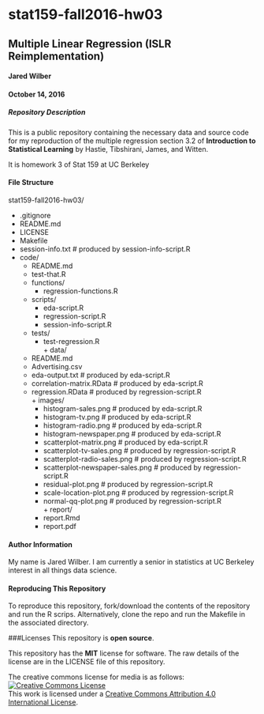 # stat159-fall2016-hw03
## Multiple Linear Regression (ISLR Reimplementation) 
#### Jared Wilber
#### October 14, 2016

##### Repository Description
This is a public repository containing the necessary data and source code for my reproduction of the multiple regression section 3.2 of __Introduction to Statistical Learning__ by Hastie, Tibshirani, James, and Witten.

It is homework 3 of Stat 159 at UC Berkeley

#### File Structure
  

stat159-fall2016-hw03/  
+    .gitignore  
+    README.md  
+    LICENSE  
+    Makefile  
+    session-info.txt                     # produced by session-info-script.R  
+    code/  
      + README.md  
      + test-that.R  
      + functions/  
        + regression-functions.R  
      + scripts/  
        + eda-script.R  
        + regression-script.R  
        + session-info-script.R  
      + tests/  
        + test-regression.R  
    + data/  
      + README.md  
      + Advertising.csv  
      + eda-output.txt                      # produced by eda-script.R  
      + correlation-matrix.RData            # produced by eda-script.R  
      + regression.RData                    # produced by regression-script.R  
    + images/  
        + histogram-sales.png                # produced by eda-script.R  
        + histogram-tv.png                   # produced by eda-script.R  
        + histogram-radio.png                # produced by eda-script.R  
        + histogram-newspaper.png            # produced by eda-script.R  
        + scatterplot-matrix.png             # produced by eda-script.R  
        + scatterplot-tv-sales.png           # produced by regression-script.R  
        + scatterplot-radio-sales.png        # produced by regression-script.R  
        + scatterplot-newspaper-sales.png    # produced by regression-script.R  
        + residual-plot.png                  # produced by regression-script.R  
        + scale-location-plot.png            # produced by regression-script.R  
        + normal-qq-plot.png                 # produced by regression-script.R  
    + report/  
        + report.Rmd  
        + report.pdf  


#### Author Information
My name is Jared Wilber. I am currently a senior in statistics at UC Berkeley interest in all things data science.

#### Reproducing This Repository
To reproduce this repository, fork/download the contents of the repository and run the R scrips.
Alternatively, clone the repo and run the Makefile in the associated directory.

###Licenses
This repository is __open source__.

This repository has the __MIT__ license for software. The raw details of the license are in the LICENSE file of this repository.

The creative commons license for media is as follows:
<a rel="license" href="http://creativecommons.org/licenses/by/4.0/"><img alt="Creative Commons License" style="border-width:0" src="https://i.creativecommons.org/l/by/4.0/88x31.png" /></a><br />This work is licensed under a <a rel="license" href="http://creativecommons.org/licenses/by/4.0/">Creative Commons Attribution 4.0 International License</a>.

